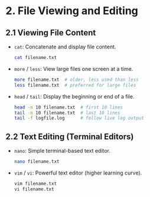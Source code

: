 
# 2. File Viewing and Editing

## 2.1 Viewing File Content
- `cat`: Concatenate and display file content.
  ```bash
  cat filename.txt
  ```
- `more` / `less`: View large files one screen at a time.
  ```bash
  more filename.txt  # older, less used than less
  less filename.txt  # preferred for large files
  ```
- `head` / `tail`: Display the beginning or end of a file.
  ```bash
  head -n 10 filename.txt  # first 10 lines
  tail -n 10 filename.txt  # last 10 lines
  tail -f logfile.log      # follow live log output
  ```

## 2.2 Text Editing (Terminal Editors)
- `nano`: Simple terminal-based text editor.
  ```bash
  nano filename.txt
  ```
- `vim` / `vi`: Powerful text editor (higher learning curve).
  ```bash
  vim filename.txt
  vi filename.txt
  ```
